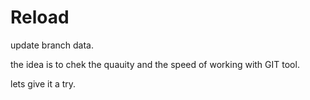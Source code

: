# Reload

update branch data.

the idea is to chek the quauity and the speed of working with GIT tool.

lets give it a try.


